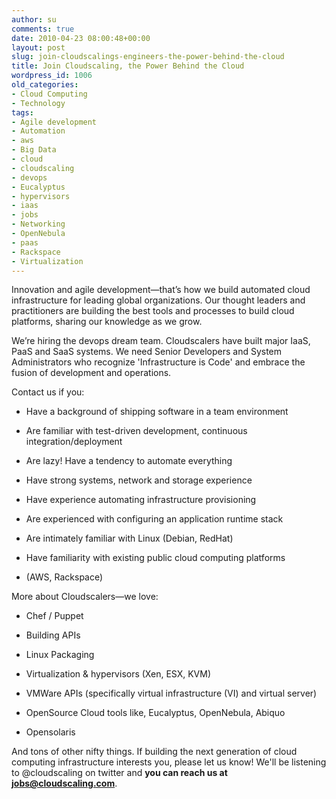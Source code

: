 ```yaml
---
author: su
comments: true
date: 2010-04-23 08:00:48+00:00
layout: post
slug: join-cloudscalings-engineers-the-power-behind-the-cloud
title: Join Cloudscaling, the Power Behind the Cloud
wordpress_id: 1006
old_categories:
- Cloud Computing
- Technology
tags:
- Agile development
- Automation
- aws
- Big Data
- cloud
- cloudscaling
- devops
- Eucalyptus
- hypervisors
- iaas
- jobs
- Networking
- OpenNebula
- paas
- Rackspace
- Virtualization
---
```


Innovation and agile development—that’s how we build automated cloud infrastructure for leading global organizations. Our thought leaders and practitioners are building the best tools and processes to build cloud platforms, sharing our knowledge as we grow.

We’re hiring the devops dream team. Cloudscalers have built major IaaS, PaaS and SaaS systems. We need Senior Developers and System Administrators who recognize 'Infrastructure is Code' and embrace the fusion of development and operations.

Contact us if you:



	
  * Have a background of shipping software in a team environment

	
  * Are familiar with test-driven development, continuous integration/deployment

	
  * Are lazy! Have a tendency to automate everything

	
  * Have strong systems, network and storage experience

	
  * Have experience automating infrastructure provisioning

	
  * Are experienced with configuring an application runtime stack

	
  * Are intimately familiar with Linux (Debian, RedHat)

	
  * Have familiarity with existing public cloud computing platforms

	
  * (AWS, Rackspace)


More about Cloudscalers—we love:

	
  * Chef / Puppet

	
  * Building APIs

	
  * Linux Packaging

	
  * Virtualization & hypervisors (Xen, ESX, KVM)

	
  * VMWare APIs (specifically virtual infrastructure (VI) and virtual server)

	
  * OpenSource Cloud tools like, Eucalyptus, OpenNebula, Abiquo

	
  * Opensolaris


And tons of other nifty things. If building the next generation of cloud computing infrastructure interests you, please let us know! We'll be listening to @cloudscaling on twitter and **you can reach us at jobs@cloudscaling.com**.

